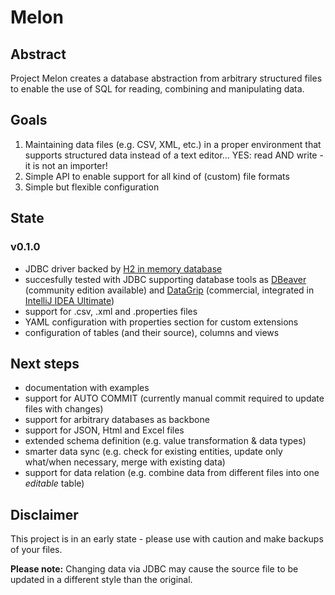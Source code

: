 # Melon

## Abstract

Project Melon creates a database abstraction from arbitrary structured files to enable the use of SQL for reading, combining and manipulating data.

## Goals

1. Maintaining data files (e.g. CSV, XML, etc.) in a proper environment that supports structured data instead of a text editor... YES: read AND write - it is not an importer!
2. Simple API to enable support for all kind of (custom) file formats
3. Simple but flexible configuration

## State

### v0.1.0

- JDBC driver backed by [H2 in memory database](https://github.com/h2database/h2database)
- succesfully tested with JDBC supporting database tools as [DBeaver](https://dbeaver.io/) (community edition available) and [DataGrip](https://www.jetbrains.com/datagrip/) (commercial, integrated in [IntelliJ IDEA Ultimate](https://www.jetbrains.com/idea/))
- support for .csv, .xml and .properties files
- YAML configuration with properties section for custom extensions
- configuration of tables (and their source), columns and views

## Next steps

- documentation with examples
- support for AUTO COMMIT (currently manual commit required to update files with changes)
- support for arbitrary databases as backbone
- support for JSON, Html and Excel files
- extended schema definition (e.g. value transformation & data types)
- smarter data sync (e.g. check for existing entities, update only what/when necessary, merge with existing data)
- support for data relation (e.g. combine data from different files into one *editable* table)

## Disclaimer

This project is in an early state - please use with caution and make backups of your files.

**Please note:** Changing data via JDBC may cause the source file to be updated in a different style than the original.
